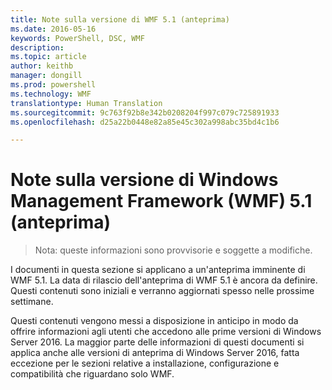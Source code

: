 ```yaml
---
title: Note sulla versione di WMF 5.1 (anteprima)
ms.date: 2016-05-16
keywords: PowerShell, DSC, WMF
description: 
ms.topic: article
author: keithb
manager: dongill
ms.prod: powershell
ms.technology: WMF
translationtype: Human Translation
ms.sourcegitcommit: 9c763f92b8e342b0208204f997c079c725891933
ms.openlocfilehash: d25a22b0448e82a85e45c302a998abc35bd4c1b6

---
```


# Note sulla versione di Windows Management Framework (WMF) 5.1 (anteprima) #

> Nota: queste informazioni sono provvisorie e soggette a modifiche.

I documenti in questa sezione si applicano a un'anteprima imminente di WMF 5.1. La data di rilascio dell'anteprima di WMF 5.1 è ancora da definire. Questi contenuti sono iniziali e verranno aggiornati spesso nelle prossime settimane. 

Questi contenuti vengono messi a disposizione in anticipo in modo da offrire informazioni agli utenti che accedono alle prime versioni di Windows Server 2016. La maggior parte delle informazioni di questi documenti si applica anche alle versioni di anteprima di Windows Server 2016, fatta eccezione per le sezioni relative a installazione, configurazione e compatibilità che riguardano solo WMF.










<!--HONumber=Jul16_HO2-->


